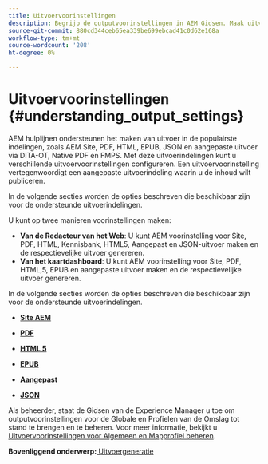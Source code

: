 ```yaml
---
title: Uitvoervoorinstellingen
description: Begrijp de outputvoorinstellingen in AEM Gidsen. Maak uitvoervoorinstellingen in de webeditor en het kaartdashboard voor AEM site-, PDF-, HTML,5-, EPUB-, aangepaste en JSON-indelingen.
source-git-commit: 880cd344ceb65ea339be699ebcad41c0d62e168a
workflow-type: tm+mt
source-wordcount: '208'
ht-degree: 0%

---
```


# Uitvoervoorinstellingen {#understanding_output_settings}

AEM hulplijnen ondersteunen het maken van uitvoer in de populairste indelingen, zoals AEM Site, PDF, HTML, EPUB, JSON en aangepaste uitvoer via DITA-OT, Native PDF en FMPS. Met deze uitvoerindelingen kunt u verschillende uitvoervoorinstellingen configureren. Een uitvoervoorinstelling vertegenwoordigt een aangepaste uitvoerindeling waarin u de inhoud wilt publiceren.

In de volgende secties worden de opties beschreven die beschikbaar zijn voor de ondersteunde uitvoerindelingen.

U kunt op twee manieren voorinstellingen maken:

- **Van de Redacteur van het Web**: U kunt AEM voorinstelling voor Site, PDF, HTML, Kennisbank, HTML5, Aangepast en JSON-uitvoer maken en de respectievelijke uitvoer genereren.
- **Van het kaartdashboard**: U kunt AEM voorinstelling voor Site, PDF, HTML,5, EPUB en aangepaste uitvoer maken en de respectievelijke uitvoer genereren.

In de volgende secties worden de opties beschreven die beschikbaar zijn voor de ondersteunde uitvoerindelingen.

- **[Site AEM](generate-output-aem-site.md)**

- **[PDF](generate-output-pdf.md)**

- **[HTML 5](generate-output-html5.md)**

- **[EPUB](generate-output-epub.md)**

- **[Aangepast](generate-output-custom.md)**

- **[JSON](generate-output-json.md)**

Als beheerder, staat de Gidsen van de Experience Manager u toe om outputvoorinstellingen voor de Globale en Profielen van de Omslag tot stand te brengen en te beheren. Voor meer informatie, bekijkt u [Uitvoervoorinstellingen voor Algemeen en Mapprofiel beheren](./web-editor-manage-output-presets.md).

**Bovenliggend onderwerp:**[ Uitvoergeneratie](generate-output.md)
